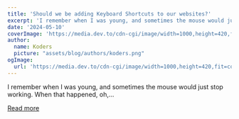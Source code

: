 ```yaml
---
title: 'Should we be adding Keyboard Shortcuts to our websites?'
excerpt: 'I remember when I was young, and sometimes the mouse would just stop working. When that happened, oh,...'
date: '2024-05-10'
coverImage: 'https://media.dev.to/cdn-cgi/image/width=1000,height=420,fit=cover,gravity=auto,format=auto/https%3A%2F%2Fdev-to-uploads.s3.amazonaws.com%2Fuploads%2Farticles%2Fsy4nge09zs4x75u48oto.png'
author:
  name: Koders
  picture: "assets/blog/authors/koders.png"
ogImage:
  url: 'https://media.dev.to/cdn-cgi/image/width=1000,height=420,fit=cover,gravity=auto,format=auto/https%3A%2F%2Fdev-to-uploads.s3.amazonaws.com%2Fuploads%2Farticles%2Fsy4nge09zs4x75u48oto.png'
---
```


I remember when I was young, and sometimes the mouse would just stop working. When that happened, oh,...

[Read more](https://dev.to/buildwebcrumbs/should-we-be-adding-keyboard-shortcuts-to-our-websites-16k)
